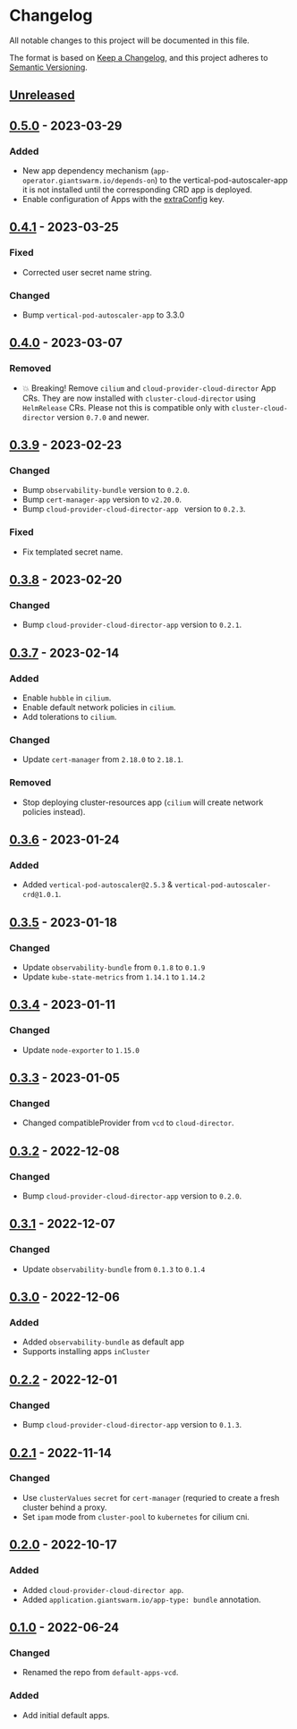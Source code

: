 # Changelog

All notable changes to this project will be documented in this file.

The format is based on [Keep a Changelog](https://keepachangelog.com/en/1.0.0/),
and this project adheres to [Semantic Versioning](https://semver.org/spec/v2.0.0.html).

## [Unreleased]

## [0.5.0] - 2023-03-29

### Added

- New app dependency mechanism (`app-operator.giantswarm.io/depends-on`) to the vertical-pod-autoscaler-app it is not installed until the corresponding CRD app is deployed.
- Enable configuration of Apps with the [extraConfig](https://github.com/giantswarm/rfc/tree/main/multi-layer-app-config#enhancing-app-cr) key.

## [0.4.1] - 2023-03-25

### Fixed

- Corrected user secret name string.

### Changed

- Bump `vertical-pod-autoscaler-app` to 3.3.0

## [0.4.0] - 2023-03-07

### Removed

- :boom: Breaking! Remove `cilium` and `cloud-provider-cloud-director` App CRs. They are now installed with `cluster-cloud-director` using `HelmRelease` CRs. Please not this is compatible only with `cluster-cloud-director` version `0.7.0` and newer.

## [0.3.9] - 2023-02-23

### Changed

- Bump `observability-bundle` version to `0.2.0`.
- Bump `cert-manager-app` version to `v2.20.0`.
- Bump `cloud-provider-cloud-director-app ` version to `0.2.3`.

### Fixed

- Fix templated secret name.

## [0.3.8] - 2023-02-20

### Changed

- Bump `cloud-provider-cloud-director-app` version to `0.2.1`.

## [0.3.7] - 2023-02-14

### Added

- Enable `hubble` in `cilium`.
- Enable default network policies in `cilium`.
- Add tolerations to `cilium`.

### Changed

- Update `cert-manager` from `2.18.0` to `2.18.1`.

### Removed

- Stop deploying cluster-resources app (`cilium` will create network policies instead).

## [0.3.6] - 2023-01-24

### Added

- Added `vertical-pod-autoscaler@2.5.3` & `vertical-pod-autoscaler-crd@1.0.1`.

## [0.3.5] - 2023-01-18

### Changed

- Update `observability-bundle` from `0.1.8` to `0.1.9`
- Update `kube-state-metrics` from `1.14.1` to `1.14.2`

## [0.3.4] - 2023-01-11

### Changed

- Update `node-exporter` to `1.15.0`

## [0.3.3] - 2023-01-05

### Changed

- Changed compatibleProvider from `vcd` to `cloud-director`.

## [0.3.2] - 2022-12-08

### Changed

- Bump `cloud-provider-cloud-director-app` version to `0.2.0`.

## [0.3.1] - 2022-12-07

### Changed

- Update `observability-bundle` from `0.1.3` to `0.1.4`

## [0.3.0] - 2022-12-06

### Added

- Added `observability-bundle` as default app
- Supports installing apps `inCluster`

## [0.2.2] - 2022-12-01

### Changed

- Bump `cloud-provider-cloud-director-app` version to `0.1.3`.

## [0.2.1] - 2022-11-14

### Changed

- Use `clusterValues` `secret` for `cert-manager` (requried to create a fresh cluster behind a proxy.
- Set `ipam` mode from `cluster-pool` to `kubernetes` for cilium cni.

## [0.2.0] - 2022-10-17

### Added

- Added `cloud-provider-cloud-director app`.
- Added `application.giantswarm.io/app-type: bundle` annotation.

## [0.1.0] - 2022-06-24

### Changed

- Renamed the repo from `default-apps-vcd`.

### Added

- Add initial default apps.

[Unreleased]: https://github.com/giantswarm/default-apps-cloud-director/compare/v0.5.0...HEAD
[0.5.0]: https://github.com/giantswarm/default-apps-cloud-director/compare/v0.4.1...v0.5.0
[0.4.1]: https://github.com/giantswarm/default-apps-cloud-director/compare/v0.4.0...v0.4.1
[0.4.0]: https://github.com/giantswarm/default-apps-cloud-director/compare/v0.3.9...v0.4.0
[0.3.9]: https://github.com/giantswarm/default-apps-cloud-director/compare/v0.3.8...v0.3.9
[0.3.8]: https://github.com/giantswarm/default-apps-cloud-director/compare/v0.3.7...v0.3.8
[0.3.7]: https://github.com/giantswarm/default-apps-cloud-director/compare/v0.3.6...v0.3.7
[0.3.6]: https://github.com/giantswarm/default-apps-cloud-director/compare/v0.3.5...v0.3.6
[0.3.5]: https://github.com/giantswarm/default-apps-cloud-director/compare/v0.3.4...v0.3.5
[0.3.4]: https://github.com/giantswarm/default-apps-cloud-director/compare/v0.3.3...v0.3.4
[0.3.3]: https://github.com/giantswarm/default-apps-cloud-director/compare/v0.3.2...v0.3.3
[0.3.2]: https://github.com/giantswarm/default-apps-cloud-director/compare/v0.3.1...v0.3.2
[0.3.1]: https://github.com/giantswarm/default-apps-cloud-director/compare/v0.3.0...v0.3.1
[0.3.0]: https://github.com/giantswarm/default-apps-cloud-director/compare/v0.2.2...v0.3.0
[0.2.2]: https://github.com/giantswarm/default-apps-cloud-director/compare/v0.2.1...v0.2.2
[0.2.1]: https://github.com/giantswarm/default-apps-cloud-director/compare/v0.2.0...v0.2.1
[0.2.0]: https://github.com/giantswarm/default-apps-cloud-director/compare/v0.1.0...v0.2.0
[0.1.0]: https://github.com/giantswarm/default-apps-cloud-director/releases/tag/v0.1.0
